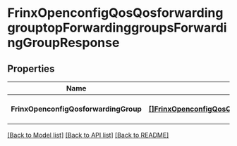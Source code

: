# FrinxOpenconfigQosQosforwardinggrouptopForwardinggroupsForwardingGroupResponse

## Properties
Name | Type | Description | Notes
------------ | ------------- | ------------- | -------------
**FrinxOpenconfigQosforwardingGroup** | [**[]FrinxOpenconfigQosQosforwardinggrouptopForwardinggroupsForwardingGroup**](frinx.openconfig.qos.qosforwardinggrouptop.forwardinggroups.ForwardingGroup.md) |  | [optional] [default to null]

[[Back to Model list]](../README.md#documentation-for-models) [[Back to API list]](../README.md#documentation-for-api-endpoints) [[Back to README]](../README.md)


